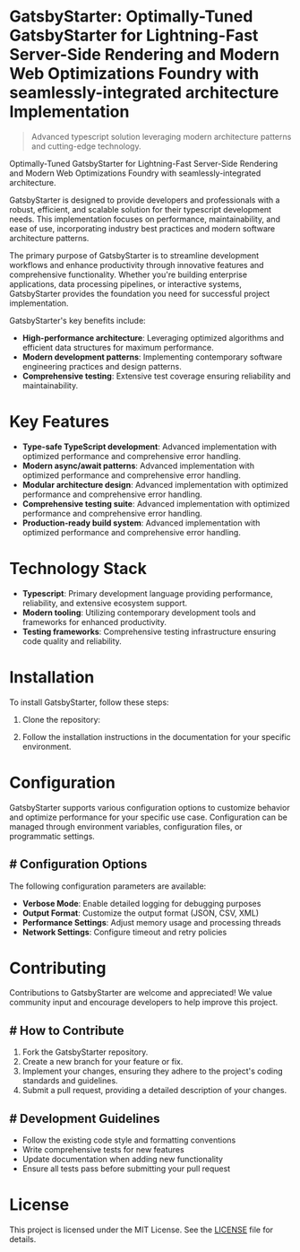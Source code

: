 <!-- fallback_GatsbyStarter_20250806223030_25789 -->

# GatsbyStarter: Optimally-Tuned GatsbyStarter for Lightning-Fast Server-Side Rendering and Modern Web Optimizations Foundry with seamlessly-integrated architecture Implementation
> Advanced typescript solution leveraging modern architecture patterns and cutting-edge technology.

Optimally-Tuned GatsbyStarter for Lightning-Fast Server-Side Rendering and Modern Web Optimizations Foundry with seamlessly-integrated architecture.

GatsbyStarter is designed to provide developers and professionals with a robust, efficient, and scalable solution for their typescript development needs. This implementation focuses on performance, maintainability, and ease of use, incorporating industry best practices and modern software architecture patterns.

The primary purpose of GatsbyStarter is to streamline development workflows and enhance productivity through innovative features and comprehensive functionality. Whether you're building enterprise applications, data processing pipelines, or interactive systems, GatsbyStarter provides the foundation you need for successful project implementation.

GatsbyStarter's key benefits include:

* **High-performance architecture**: Leveraging optimized algorithms and efficient data structures for maximum performance.
* **Modern development patterns**: Implementing contemporary software engineering practices and design patterns.
* **Comprehensive testing**: Extensive test coverage ensuring reliability and maintainability.

# Key Features

* **Type-safe TypeScript development**: Advanced implementation with optimized performance and comprehensive error handling.
* **Modern async/await patterns**: Advanced implementation with optimized performance and comprehensive error handling.
* **Modular architecture design**: Advanced implementation with optimized performance and comprehensive error handling.
* **Comprehensive testing suite**: Advanced implementation with optimized performance and comprehensive error handling.
* **Production-ready build system**: Advanced implementation with optimized performance and comprehensive error handling.

# Technology Stack

* **Typescript**: Primary development language providing performance, reliability, and extensive ecosystem support.
* **Modern tooling**: Utilizing contemporary development tools and frameworks for enhanced productivity.
* **Testing frameworks**: Comprehensive testing infrastructure ensuring code quality and reliability.

# Installation

To install GatsbyStarter, follow these steps:

1. Clone the repository:


2. Follow the installation instructions in the documentation for your specific environment.

# Configuration

GatsbyStarter supports various configuration options to customize behavior and optimize performance for your specific use case. Configuration can be managed through environment variables, configuration files, or programmatic settings.

## # Configuration Options

The following configuration parameters are available:

* **Verbose Mode**: Enable detailed logging for debugging purposes
* **Output Format**: Customize the output format (JSON, CSV, XML)
* **Performance Settings**: Adjust memory usage and processing threads
* **Network Settings**: Configure timeout and retry policies

# Contributing

Contributions to GatsbyStarter are welcome and appreciated! We value community input and encourage developers to help improve this project.

## # How to Contribute

1. Fork the GatsbyStarter repository.
2. Create a new branch for your feature or fix.
3. Implement your changes, ensuring they adhere to the project's coding standards and guidelines.
4. Submit a pull request, providing a detailed description of your changes.

## # Development Guidelines

* Follow the existing code style and formatting conventions
* Write comprehensive tests for new features
* Update documentation when adding new functionality
* Ensure all tests pass before submitting your pull request

# License

This project is licensed under the MIT License. See the [LICENSE](https://github.com/sandibrrm/GatsbyStarter/blob/main/LICENSE) file for details.

